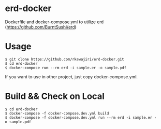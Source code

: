 # erd-docker
Dockerfile and docker-compose.yml to utilize erd (https://github.com/BurntSushi/erd)

# Usage

```shell
$ git clone https://github.com/rkawajiri/erd-docker.git
$ cd erd-docker
$ docker-compose run --rm erd -i sample.er -o sample.pdf
```

If you want to use in other project, just copy docker-compose.yml.

# Build && Check on Local

```shell
$ cd erd-docker
$ docker-compose -f docker-compose.dev.yml build
$ docker-compose -f docker-compose.dev.yml run --rm erd -i sample.er -o sample.pdf
```
